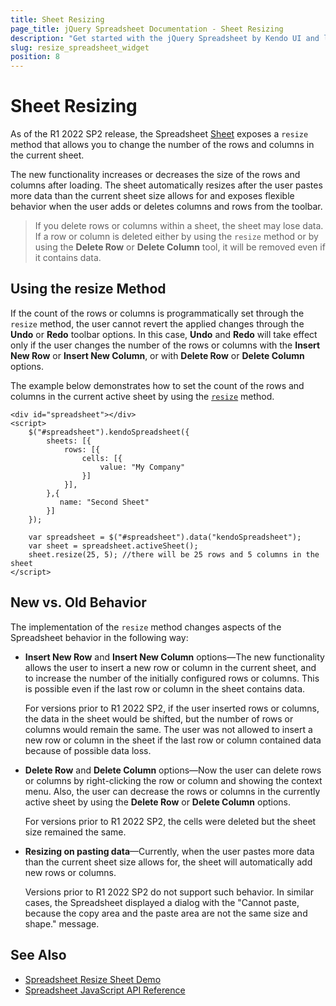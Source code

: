```yaml
---
title: Sheet Resizing
page_title: jQuery Spreadsheet Documentation - Sheet Resizing
description: "Get started with the jQuery Spreadsheet by Kendo UI and learn how to change the size of the sheet."
slug: resize_spreadsheet_widget
position: 8
---
```


# Sheet Resizing 

As of the R1 2022 SP2 release, the Spreadsheet [Sheet](/api/javascript/spreadsheet/sheet) exposes a `resize` method that allows you to change the number of the rows and columns in the current sheet. 

The new functionality increases or decreases the size of the rows and columns after loading. The sheet automatically resizes after the user pastes more data than the current sheet size allows for and exposes flexible behavior when the user adds or deletes columns and rows from the toolbar.

> If you delete rows or columns within a sheet, the sheet may lose data. If a row or column is deleted either by using the `resize` method or by using the **Delete Row** or **Delete Column** tool, it will be removed even if it contains data. 


## Using the resize Method

If the count of the rows or columns is programmatically set through the `resize` method, the user cannot revert the applied changes through the **Undo** or **Redo** toolbar options. In this case, **Undo** and **Redo** will take effect only if the user changes the number of the rows or columns with the **Insert New Row** or **Insert New Column**, or with **Delete Row** or **Delete Column** options.

The example below demonstrates how to set the count of the rows and columns in the current active sheet by using the [`resize`](/api/javascript/spreadsheet/sheet/methods/resize) method. 

```dojo
<div id="spreadsheet"></div>
<script>
    $("#spreadsheet").kendoSpreadsheet({
		sheets: [{                
		    rows: [{                
				cells: [{
				    value: "My Company"
				}]
		    }],
		},{                
		   name: "Second Sheet"
		}]           
    });

    var spreadsheet = $("#spreadsheet").data("kendoSpreadsheet");
    var sheet = spreadsheet.activeSheet();
    sheet.resize(25, 5); //there will be 25 rows and 5 columns in the sheet
</script>
```

## New vs. Old Behavior

The implementation of the `resize` method changes aspects of the Spreadsheet behavior in the following way: 

- **Insert New Row** and **Insert New Column** options&mdash;The new functionality allows the user to insert a new row or column in the current sheet, and to increase the number of the initially configured rows or columns. This is possible even if the last row or column in the sheet contains data. 

  For versions prior to R1 2022 SP2, if the user inserted rows or columns, the data in the sheet would be shifted, but the number of rows or columns would remain the same. The user was not allowed to insert a new row or column in the sheet if the last row or column contained data because of possible data loss. 

- **Delete Row** and **Delete Column** options&mdash;Now the user can delete rows or columns by right-clicking the row or column and showing the context menu. Also, the user can decrease the rows or columns in the currently active sheet by using the **Delete Row** or **Delete Column** options. 

  For versions prior to R1 2022 SP2, the cells were deleted but the sheet size remained the same.

- **Resizing on pasting data**&mdash;Currently, when the user pastes more data than the current sheet size allows for, the sheet will automatically add new rows or columns. 

  Versions prior to R1 2022 SP2 do not support such behavior. In similar cases, the Spreadsheet displayed a dialog with the "Cannot paste, because the copy area and the paste area are not the same size and shape." message.


## See Also

* [Spreadsheet Resize Sheet Demo](https://demos.telerik.com/kendo-ui/spreadsheet/resize)
* [Spreadsheet JavaScript API Reference](/api/javascript/ui/spreadsheet)
